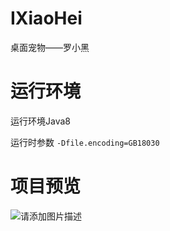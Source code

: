 # IXiaoHei
桌面宠物——罗小黑
# 运行环境
运行环境Java8

运行时参数 `-Dfile.encoding=GB18030`

# 项目预览
![请添加图片描述](https://img-blog.csdnimg.cn/81d60d4d4d0f46b39f91773a17aa8bb5.gif)
